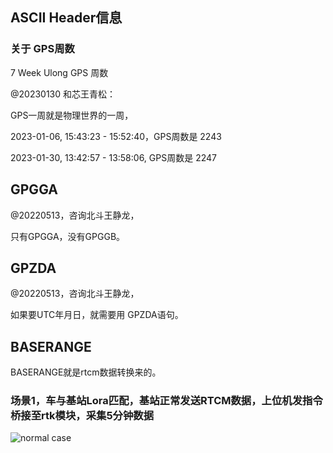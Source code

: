 
## ASCII Header信息

### 关于 GPS周数
7 Week Ulong GPS 周数

@20230130 和芯王青松：

GPS一周就是物理世界的一周，

2023-01-06, 15:43:23 - 15:52:40，GPS周数是 2243

2023-01-30, 13:42:57 - 13:58:06, GPS周数是 2247

## GPGGA

@20220513，咨询北斗王静龙，

只有GPGGA，没有GPGGB。

## GPZDA

@20220513，咨询北斗王静龙，

如果要UTC年月日，就需要用 GPZDA语句。

## BASERANGE

BASERANGE就是rtcm数据转换来的。

### 场景1，车与基站Lora匹配，基站正常发送RTCM数据，上位机发指令桥接至rtk模块，采集5分钟数据

![normal case](images/gnss_syntax/normal_case_antenna_on_rover.PNG "normal case")

